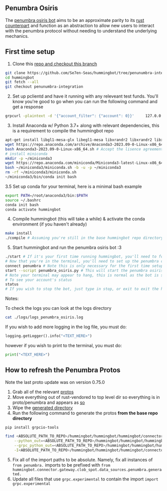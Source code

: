 ## Penumbra Osiris
The [penumbra osiris bot](https://github.com/Se7en-Seas/hummingbot/blob/penunumbra-integration/scripts/penumbra_osiris.py) aims to be an approximate parity to its [rust counterpart](https://github.com/penumbra-zone/osiris/) and function as an abstraction to allow new users to interact with the penumbra protocol without needing to understand the underlying mechanics.

## First time setup
1. Clone this [repo and checkout this branch](https://github.com/Se7en-Seas/hummingbot/tree/penunumbra-integration/)
```bash
git clone https://github.com/Se7en-Seas/hummingbot/tree/penunumbra-integration/
cd hummingbot
git fetch --all
git checkout penunumbra-integration
```
2. Set up pclientd and have it running with any releveant test funds. You'll know you're good to go when you can run the following command and get a response
```bash
grpcurl -plaintext -d '{"account_filter": {"account": 0}}'     127.0.0.1:8081 penumbra.view.v1.ViewService/Balances
```
3. Install Anaconda w/ Python 3.7+ along with relevant dependencies, this is a requirement to compile the hummingbot repo
```bash
apt-get install libgl1-mesa-glx libegl1-mesa libxrandr2 libxrandr2 libxss1 libxcursor1 libxcomposite1 libasound2 libxi6 libxtst6
wget https://repo.anaconda.com/archive/Anaconda3-2023.09-0-Linux-x86_64.sh
bash Anaconda3-2023.09-0-Linux-x86_64.sh # Accept the lisence agreement and install
# install miniconda
mkdir -p ~/miniconda3
wget https://repo.anaconda.com/miniconda/Miniconda3-latest-Linux-x86_64.sh -O ~/miniconda3/miniconda.sh
bash ~/miniconda3/miniconda.sh -b -u -p ~/miniconda3
rm -rf ~/miniconda3/miniconda.sh
~/miniconda3/bin/conda init bash
```

3.5 Set up conda for your terminal, here is a minimal bash example
```bash
export PATH=/root/anaconda3/bin:$PATH
source ~/.bashrc
conda init bash
conda activate hummingbot
```

4. Compile hummingbot (this will take a while) & activate the conda environment (if you haven't already)
```bash
make install
./compile # Assuming you're still in the base hummingbot repo directory
```

5. Start hummingbot and run the penumbra osiris bot :3
```bash 
./start # If it's your first time running hummingbot, you'll need to follow the on screen instructions to set up your configurations
# Now that you're in the terminal, you'll need to set up the penumbra connector by specifying the pclientd url (typically localhost:8081) and the gateway url (typically localhost:15888 note the gateway is currently not used and so the URL is a formality but not relevant to the osiris script)
connect penumbra # Note this is only necessary for the first time setup
start --script penumbra_osiris.py # This will start the penumbra osiris bot
# Note your terminal may appear to hang, this is normal as the bot is submitting orders in the background and cannot render logging at the same time
# To see your account's status
status
# If you wish to stop the bot, just type in stop, or exit to exit the hummingbot terminal
```


Notes:

To check the logs you can look at the logs directory
```bash
cat ./logs/logs_penumbra_osiris.log 
```

If you wish to add more logging in the log file, you must do:
```python
logging.getLogger().info("<TEXT_HERE>")
```
however if you wish to print to the terminal, you must do:
```python
print("<TEXT_HERE>")
```


## How to refresh the Penumbra Protos
Note the last proto update was on version 0.75.0
1. Grab all of the relevant [protos](https://github.com/penumbra-zone/penumbra/tree/main/proto)
2. Move everything out of rust-vendored to top level dir so everything is in proto/penumbra and appears as [so](https://github.com/Se7en-Seas/hummingbot/tree/penunumbra-integration/hummingbot/connector/gateway/clob_spot/data_sources/penumbra/proto/penumbra)
3. Wipe the [generated directory](https://github.com/Se7en-Seas/hummingbot/tree/penunumbra-integration/hummingbot/connector/gateway/clob_spot/data_sources/penumbra)
4. Run the following command to generate the protos **from the base repo directory**
```bash 
pip install grpcio-tools

find <ABSOLUTE_PATH_TO_REPO>/hummingbot/hummingbot/hummingbot/connector/gateway/clob_spot/data_sources/penumbra -name "*.proto" | xargs python3.10 -m grpc_tools.protoc  \
    --python_out=<ABSOLUTE_PATH_TO_REPO>/hummingbot/hummingbot/hummingbot/connector/gateway/clob_spot/data_sources/penumbra/generated \
    --grpc_python_out=<ABSOLUTE_PATH_TO_REPO>/hummingbot/hummingbot/hummingbot/connector/gateway/clob_spot/data_sources/penumbra/generated \
    -I<ABSOLUTE_PATH_TO_REPO>/hummingbot/hummingbot/hummingbot/connector/gateway/clob_spot/data_sources/penumbra/proto/penumbra
```
5. Fix all of the import paths to be absolute. Namely, fix all instances of `from penumbra.` imports to be prefixed with `from hummingbot.connector.gateway.clob_spot.data_sources.penumbra.generated.`
6. Update all files that use `grpc.experimental` to contain the import `import grpc.experimental` 
